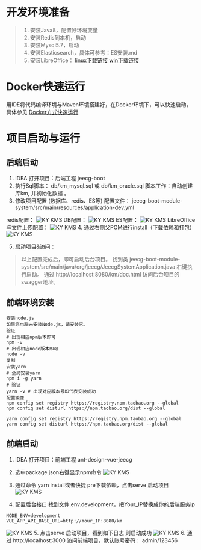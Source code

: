 

# 开发环境准备
> 1. 安装Java8，配置好环境变量
> 2. 安装Redis到本机，启动
> 3. 安装Mysql5.7，启动
> 4. 安装Elasticsearch，具体可参考：ES安装.md
> 5. 安装LibreOffice：
>     [linux下载链接](https://download.documentfoundation.org/libreoffice/stable/7.2.7/rpm/x86_64/LibreOffice_7.2.7_Linux_x86-64_rpm.tar.gz)
>     [win下载链接](http://download.documentfoundation.org/libreoffice/stable/7.2.7/win/x86_64/LibreOffice_7.2.7_Win_x64.msi)
# Docker快速运行
用IDE将代码编译环境与Maven环境搭建好，在Docker环境下，可以快速启动，具体参见 [Docker方式快速运行](./Docker方式快速运行.MD)

# 项目启动与运行

## 后端启动
1. IDEA 打开项目：后端工程 jeecg-boot
2. 执行Sql脚本： db/km_mysql.sql 或 db/km_oracle.sql
脚本工作：自动创建库km, 并初始化数据 。
3. 修改项目配置 (数据库、redis、ES等)
配置文件： jeecg-boot-module-system/src/main/resources/application-dev.yml

redis配置：
![KY KMS](./Docs/Pics/redis.png)
DB配置：
![KY KMS](./Docs/Pics/db.png)
ES配置：
![KY KMS](./Docs/Pics/ES.png)
LibreOffice与文件上传配置：
![KY KMS](./Docs/Pics/office.png)
4. 通过右侧父POM进行install（下载依赖和打包）
![KY KMS](./Docs/Pics/pom.png)

5. 启动项目&访问：
> 以上配置完成后，即可启动后台项目。
> 找到类 jeecg-boot-module-system/src/main/java/org/jeecg/JeecgSystemApplication.java 右键执行启动。
> 通过 http://localhost:8080/km/doc.html 访问后台项目的swagger地址。

## 前端环境安装

```
安装node.js
如果您电脑未安装Node.js，请安装它。
验证
# 出现相应npm版本即可
npm -v
# 出现相应node版本即可
node -v
复制
安装yarn
# 全局安装yarn
npm i -g yarn
# 验证
yarn -v # 出现对应版本号即代表安装成功
配置镜像
npm config set registry https://registry.npm.taobao.org --global
npm config set disturl https://npm.taobao.org/dist --global

yarn config set registry https://registry.npm.taobao.org --global
yarn config set disturl https://npm.taobao.org/dist --global
```
## 前端启动
1. IDEA 打开项目：前端工程 ant-design-vue-jeecg

2. 选中package.json右键显示npm命令
![KY KMS](./Docs/Pics/npm.png)

3. 通过命令 yarn install或者快捷 pre下载依赖，点击serve 启动项目
![KY KMS](./Docs/Pics/serv.png)
4. 配置后台接口
找到文件.env.development，把Your_IP替换成你的后端服务ip

```
NODE_ENV=development
VUE_APP_API_BASE_URL=http://Your_IP:8080/km
```
![KY KMS](./Docs/Pics/serverIP.png)
5. 点击serve 启动项目，看到如下日志 则启动成功
![KY KMS](./Docs/Pics/web_success.png)
6. 通过 http://localhost:3000 访问前端项目，默认账号密码： admin/123456